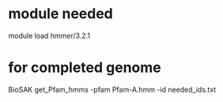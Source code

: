 
# module needed
module load hmmer/3.2.1

# for completed genome
BioSAK get_Pfam_hmms -pfam Pfam-A.hmm -id needed_ids.txt
